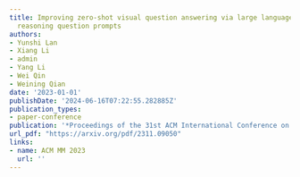 ```yaml
---
title: Improving zero-shot visual question answering via large language models with
  reasoning question prompts
authors:
- Yunshi Lan
- Xiang Li
- admin
- Yang Li
- Wei Qin
- Weining Qian
date: '2023-01-01'
publishDate: '2024-06-16T07:22:55.282885Z'
publication_types:
- paper-conference
publication: '*Proceedings of the 31st ACM International Conference on Multimedia*'
url_pdf: "https://arxiv.org/pdf/2311.09050"
links:
- name: ACM MM 2023
  url: ''
---
```

